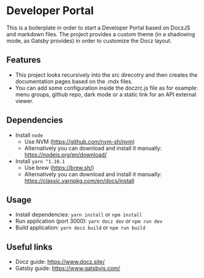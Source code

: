 # Developer Portal
This is a boilerplate in order to start a Developer Portal based on DoczJS and markdown files. The project provides a custom theme (in a shadowing mode, as Gatsby provides) in order to customize the Docz layout.

## Features
- This project looks recursively into the src direcotry and then creates the documentation pages based on the .mdx files.
- You can add some configuration inside the doczrc.js file as for example: menu groups, github repo, dark mode or a static link for an API external viewer.

## Dependencies
- Install `node`
    - Use NVM (https://github.com/nvm-sh/nvm)
    - Alternatively you can download and install it manually: https://nodejs.org/en/download/
- Install `yarn ^1.10.1`
    - Use brew (https://brew.sh/)
    - Alternatively you can download and install it manually: https://classic.yarnpkg.com/en/docs/install

## Usage
- Install dependencies: `yarn install` or `npm install`
- Run application (port 3000): `yarn docz dev` or `npm run dev`
- Build application: `yarn docz build` or `npm run build`

## Useful links
- Docz guide: https://www.docz.site/
- Gatsby guide: https://www.gatsbyjs.com/